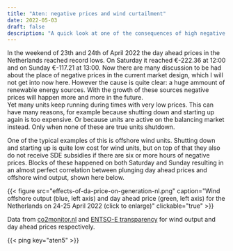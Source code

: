 ```yaml
---
title: "Aten: negative prices and wind curtailment"
date: 2022-05-03
draft: false
description: "A quick look at one of the consequences of high negative prices on the dutch Day Ahead electricity market: shutting down of wind units"
---
```


In the weekend of 23th and 24th of April 2022 the day ahead prices in the Netherlands reached record lows. On Saturday it reached €-222.36 at 12:00 and on Sunday €-117.21 at 13:00. Now there are many discussion to be had about the place of negative prices in the current market design, which I will not get into now here. However the cause is quite clear: a huge ammount of renewable energy sources. With the growth of these sources negative prices will happen more and more in the future.  
Yet many units keep running during times with very low prices. This can have many reasons, for example because shutting down and starting up again is too expensive. Or because units are active on the balancing market instead. Only when none of these are true units shutdown.

One of the typical examples of this is offshore wind units. Shutting down and starting up is quite low cost for wind units, but on top of that they also do not receive SDE subsidies if there are six or more hours of negative prices. Blocks of these happened on both Saturday and Sunday resulting in an almost perfect correlation between plunging day ahead prices and offshore wind output, shown here below.

{{< figure src="effects-of-da-price-on-generation-nl.png" caption="Wind offshore output (blue, left axis) and day ahead price (green, left axis) for the Netherlands on 24-25 April 2022 (click to enlarge)" clickable="true" >}}

Data from [co2monitor.nl](https://co2monitor.nl/) and [ENTSO-E transparency](https://transparency.entsoe.eu/) for wind output and day ahead prices respectively.

{{< ping key="aten5" >}}
